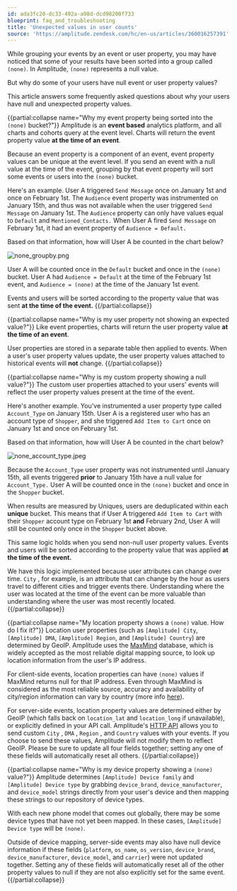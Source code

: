```yaml
---
id: ada3fc20-dc33-492a-a98d-dcd98200f733
blueprint: faq_and_troubleshooting
title: 'Unexpected values in user counts'
source: 'https://amplitude.zendesk.com/hc/en-us/articles/360016257391'
---
```

While grouping your events by an event or user property, you may have noticed that some of your results have been sorted into a group called `(none)`. In Amplitude, `(none)` represents a null value.

But why do some of your users have null event or user property values?

This article answers some frequently asked questions about why your users have null and unexpected property values.


{{partial:collapse name="Why my event property being sorted into the `(none)` bucket?"}}
Amplitude is an **event based** analytics platform, and all charts and cohorts query at the event level. Charts will return the event property value **at the time of an event**.

Because an event property is a component of an event, event property values can be unique at the event level. If you send an event with a null value at the time of the event, grouping by that event property will sort some events or users into the `(none)` bucket.

Here's an example. User A triggered `Send Message` once on January 1st and once on February 1st. The `Audience` event property was instrumented on January 15th, and thus was not available when the user triggered `Send Message` on January 1st. The `Audience` property can only have values equal to `Default` and `Mentioned_Contacts.` When User A fired `Send Message` on February 1st, it had an event property of `Audience = Default.`

Based on that information, how will User A be counted in the chart below?

![none_groupby.png](/docs/output/img/faq/none-groupby-png.png)

User A will be counted once in the `Default` bucket and once in the `(none)` bucket. User A had `Audience = Default` at the time of the February 1st event, and `Audience = (none)` at the time of the January 1st event.

Events and users will be sorted according to the property value that was sent **at the time of the event.**
{{/partial:collapse}}


{{partial:collapse name="Why is my user property not showing an expected value?"}}
Like event properties, charts will return the user property value **at the time of an event**.

User properties are stored in a separate table then applied to events. When a user's user property values update, the user property values attached to historical events will **not** change.
{{/partial:collapse}}


{{partial:collapse name="Why is my custom property showing a null value?"}}
The custom user properties attached to your users' events will reflect the user property values present at the time of the event.

Here's another example. You've instrumented a user property type called `Account_Type` on January 15th. User A is a registered user who has an account type of `Shopper`, and she triggered `Add Item to Cart` once on January 1st and once on February 1st.

Based on that information, how will User A be counted in the chart below?

![none_account_type.jpeg](/docs/output/img/faq/none-account-type-jpeg.jpeg)

Because the `Account_Type` user property was not instrumented until January 15th, all events triggered **prior** to January 15th have a null value for `Account_Type.` User A will be counted once in the `(none)` bucket and once in the `Shopper` bucket.

When results are measured by Uniques, users are deduplicated within each **unique** bucket. This means that if User A triggered `Add Item to Cart` with their `Shopper` account type on February 1st **and** February 2nd, User A will still be counted only once in the `Shopper` bucket above.

This same logic holds when you send non-null user property values. Events and users will be sorted according to the property value that was applied **at the time of the event.**

We have this logic implemented because user attributes can change over time. `City` , for example, is an attribute that can change by the hour as users travel to different cities and trigger events there. Understanding where the user was located at the time of the event can be more valuable than understanding where the user was most recently located.
{{/partial:collapse}}


{{partial:collapse name="My location property shows a `(none)` value. How do I fix it?"}}
Location user properties (such as `[Amplitude] City`, `[Amplitude] DMA`, `[Amplitude] Region`, and `[Amplitude] Country`) are determined by GeoIP. Amplitude uses the [MaxMind](https://www.maxmind.com/en/home) database, which is widely accepted as the most reliable digital mapping source, to look up location information from the user's IP address.

For client-side events, location properties can have `(none)` values if MaxMind returns null for that IP address. Even through MaxMind is considered as the most reliable source, accuracy and availability of city/region information can vary by country (more info [here](https://www.maxmind.com/en/geoip2-city-accuracy-comparison?country=&resolution=50)).

For server-side events, location property values are determined either by GeoIP (which falls back on `location_lat` and `location_long` if unavailable), or explicitly defined in your API call. Amplitude's [HTTP API](/docs/apis/analytics/http-v2) allows you to send custom `City` , `DMA` , `Region` , and `Country` values with your events. If you choose to send these values, Amplitude will not modify them to reflect GeoIP. Please be sure to update all four fields together; setting any one of these fields will automatically reset all others.
{{/partial:collapse}}


{{partial:collapse name="Why is my device property showing a `(none)` value?"}}
Amplitude determines `[Amplitude] Device family` and `[Amplitude] Device type` by grabbing `device_brand`, `device_manufacturer`, and `device_model` strings directly from your user's device and then mapping these strings to our repository of device types.

With each new phone model that comes out globally, there may be some device types that have not yet been mapped. In these cases, `[Amplitude] Device type` will be `(none)`.

Outside of device mapping, server-side events may also have null device information if these fields (`platform`, `os_name`, `os_version`, `device_brand`, `device_manufacturer`, `device_model`, and `carrier`) were not updated together. Setting any of these fields will automatically reset all of the other property values to null if they are not also explicitly set for the same event.
{{/partial:collapse}}
